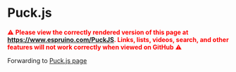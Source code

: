 <!--- Copyright (c) 2016 Gordon Williams, Pur3 Ltd. See the file LICENSE for copying permission. -->
Puck.js
=======

<span style="color:red">:warning: **Please view the correctly rendered version of this page at https://www.espruino.com/PuckJS. Links, lists, videos, search, and other features will not work correctly when viewed on GitHub** :warning:</span>

<script><!--
window.location = "Puck.js";
--></script>

Forwarding to [Puck.js page](/Puck.js)
